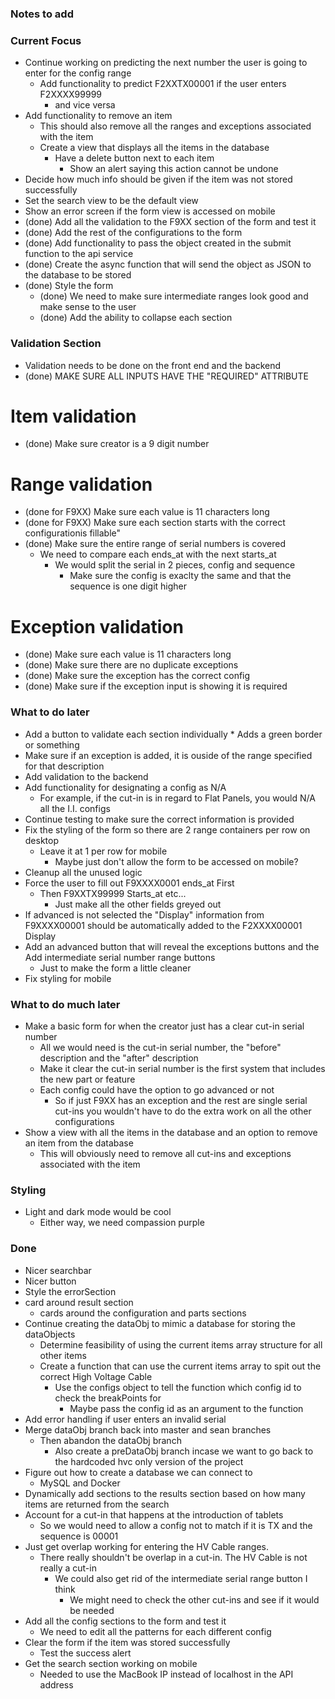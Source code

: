 ### Notes to add

### Current Focus
* Continue working on predicting the next number the user is going to enter for the config range
    * Add functionality to predict F2XXTX00001 if the user enters F2XXXX99999
        * and vice versa
* Add functionality to remove an item 
    * This should also remove all the ranges and exceptions associated with the item
    * Create a view that displays all the items in the database
        * Have a delete button next to each item
            * Show an alert saying this action cannot be undone
* Decide how much info should be given if the item was not stored successfully
* Set the search view to be the default view
* Show an error screen if the form view is accessed on mobile
* (done) Add all the validation to the F9XX section of the form and test it
* (done) Add the rest of the configurations to the form
* (done) Add functionality to pass the object created in the submit function to the api service
* (done) Create the async function that will send the object as JSON to the database to be stored
* (done) Style the form
    * (done) We need to make sure intermediate ranges look good and make sense to the user
    * (done) Add the ability to collapse each section

### Validation Section
* Validation needs to be done on the front end and the backend
* (done) MAKE SURE ALL INPUTS HAVE THE "REQUIRED" ATTRIBUTE

# Item validation
* (done) Make sure creator is a 9 digit number

# Range validation
* (done for F9XX) Make sure each value is 11 characters long
* (done for F9XX) Make sure each section starts with the correct configurationis fillable"
* (done) Make sure the entire range of serial numbers is covered
    * We need to compare each ends_at with the next starts_at
        * We would split the serial in 2 pieces, config and sequence
            * Make sure the config is exaclty the same and that the sequence is one digit higher
                

# Exception validation
* (done) Make sure each value is 11 characters long
* (done) Make sure there are no duplicate exceptions
* (done) Make sure the exception has the correct config
* (done) Make sure if the exception input is showing it is required

### What to do later
* Add a button to validate each section individually
        * Adds a green border or something
* Make sure if an exception is added, it is ouside of the range specified for that description
* Add validation to the backend
* Add functionality for designating a config as N/A
    * For example, if the cut-in is in regard to Flat Panels, you would N/A all the I.I. configs
* Continue testing to make sure the correct information is provided
* Fix the styling of the form so there are 2 range containers per row on desktop
    * Leave it at 1 per row for mobile
        * Maybe just don't allow the form to be accessed on mobile?
* Cleanup all the unused logic
* Force the user to fill out F9XXXX0001 ends_at First
    * Then F9XXTX99999 Starts_at etc...
        * Just make all the other fields greyed out
* If advanced is not selected the "Display" information from F9XXXX00001 should be automatically added to the F2XXXX00001 Display
* Add an advanced button that will reveal the exceptions buttons and the Add intermediate serial number range buttons
    * Just to make the form a little cleaner
* Fix styling for mobile


### What to do much later
* Make a basic form for when the creator just has a clear cut-in serial number
    * All we would need is the cut-in serial number, the "before" description and the "after" description
    * Make it clear the cut-in serial number is the first system that includes the new part or feature
    * Each config could have the option to go advanced or not
        * So if just F9XX has an exception and the rest are single serial cut-ins you wouldn't have to do the extra work on all the other configurations
* Show a view with all the items in the database and an option to remove an item from the database
    * This will obviously need to remove all cut-ins and exceptions associated with the item

### Styling
* Light and dark mode would be cool
    * Either way, we need compassion purple

### Done
* Nicer searchbar
* Nicer button
* Style the errorSection
* card around result section
    * cards around the configuration and parts sections
* Continue creating the dataObj to mimic a database for storing the dataObjects
    * Determine feasibility of using the current items array structure for all other items
    * Create a function that can use the current items array to spit out the correct High Voltage Cable 
        * Use the configs object to tell the function which config id to check the breakPoints for
            * Maybe pass the config id as an argument to the function
* Add error handling if user enters an invalid serial
* Merge dataObj branch back into master and sean branches
    * Then abandon the dataObj branch
        * Also create a preDataObj branch incase we want to go back to the hardcoded hvc only version of the project
* Figure out how to create a database we can connect to
    * MySQL and Docker
* Dynamically add sections to the results section based on how many items are returned from the search
* Account for a cut-in that happens at the introduction of tablets
    * So we would need to allow a config not to match if it is TX and the sequence is 00001
* Just get overlap working for entering the HV Cable ranges. 
    * There really shouldn't be overlap in a cut-in. The HV Cable is not really a cut-in
        * We could also get rid of the intermediate serial range button I think
            * We might need to check the other cut-ins and see if it would be needed
* Add all the config sections to the form and test it
    * We need to edit all the patterns for each different config
* Clear the form if the item was stored successfully
    * Test the success alert
* Get the search section working on mobile
    * Needed to use the MacBook IP instead of localhost in the API address
